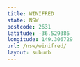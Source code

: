 ```yaml
---
title: WINIFRED
state: NSW
postcode: 2631
latitude: -36.529386
longitude: 149.306729
url: /nsw/winifred/
layout: suburb
---
```

